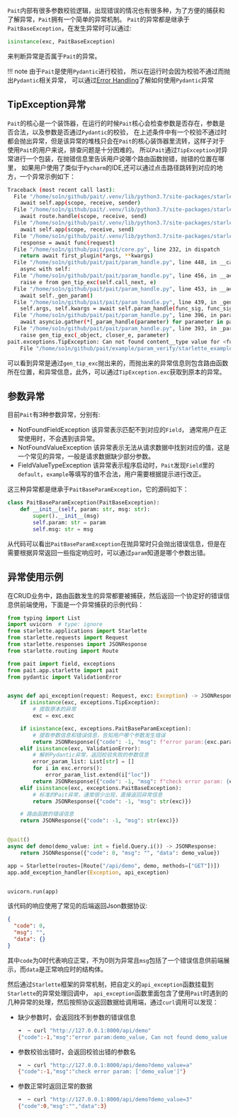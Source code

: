 `Pait`内部有很多参数校验逻辑，出现错误的情况也有很多种，为了方便的捕获和了解异常，`Pait`拥有一个简单的异常机制。
`Pait`的异常都是继承于`PaitBaseException`，在发生异常时可以通过:
```python
isinstance(exc, PaitBaseException)
```
来判断异常是否属于`Pait`的异常。

!!! note
    由于`Pait`是使用`Pydantic`进行校验， 所以在运行时会因为校验不通过而抛出`Pydantic`相关异常，
    可以通过[Error Handling](https://pydantic-docs.helpmanual.io/usage/models/#error-handling)了解如何使用`Pydantic`异常
## TipException异常
`Pait`的核心是一个装饰器，在运行的时候`Pait`核心会检查参数是否存在，参数是否合法，以及参数是否通过`Pydantic`的校验，
在上述条件中有一个校验不通过时都会抛出异常，但是该异常的堆栈只会在`Pait`的核心装饰器里流转，这样子对于使用`Pait`的用户来说，排查问题是十分困难的。
所以`Pait`通过`TipException`对异常进行一个包装，在抛错信息里告诉用户说哪个路由函数抛错，抛错的位置在哪里，
如果用户使用了类似于`Pycharm`的IDE,还可以通过点击路径跳转到对应的地方，一个异常示例如下：
```bash
Traceback (most recent call last):
  File "/home/so1n/github/pait/.venv/lib/python3.7/site-packages/starlette/exceptions.py", line 71, in __call__
    await self.app(scope, receive, sender)
  File "/home/so1n/github/pait/.venv/lib/python3.7/site-packages/starlette/routing.py", line 583, in __call__
    await route.handle(scope, receive, send)
  File "/home/so1n/github/pait/.venv/lib/python3.7/site-packages/starlette/routing.py", line 243, in handle
    await self.app(scope, receive, send)
  File "/home/so1n/github/pait/.venv/lib/python3.7/site-packages/starlette/routing.py", line 54, in app
    response = await func(request)
  File "/home/so1n/github/pait/pait/core.py", line 232, in dispatch
    return await first_plugin(*args, **kwargs)
  File "/home/so1n/github/pait/pait/param_handle.py", line 448, in __call__
    async with self:
  File "/home/so1n/github/pait/pait/param_handle.py", line 456, in __aenter__
    raise e from gen_tip_exc(self.call_next, e)
  File "/home/so1n/github/pait/pait/param_handle.py", line 453, in __aenter__
    await self._gen_param()
  File "/home/so1n/github/pait/pait/param_handle.py", line 439, in _gen_param
    self.args, self.kwargs = await self.param_handle(func_sig, func_sig.param_list)
  File "/home/so1n/github/pait/pait/param_handle.py", line 396, in param_handle
    await asyncio.gather(*[_param_handle(parameter) for parameter in param_list])
  File "/home/so1n/github/pait/pait/param_handle.py", line 393, in _param_handle
    raise gen_tip_exc(_object, closer_e, parameter)
pait.exceptions.TipException: Can not found content__type value for <function raise_tip_route at 0x7f512ccdebf8>   Customer Traceback:
    File "/home/so1n/github/pait/example/param_verify/starlette_example.py", line 88, in raise_tip_route.
```
可以看到异常是通过`gen_tip_exc`抛出来的，而抛出来的异常信息则包含路由函数所在位置，和异常信息，此外，可以通过`TipException.exc`获取到原本的异常。

## 参数异常
目前`Pait`有3种参数异常，分别有:

- NotFoundFieldException  该异常表示匹配不到对应的`Field`， 通常用户在正常使用时，不会遇到该异常。
- NotFoundValueException  该异常表示无法从请求数据中找到对应的值，这是一个常见的异常，一般是请求数据缺少部分参数。
- FieldValueTypeException  该异常表示程序启动时，`Pait`发现`Field`里的`default`，`example`等填写的值不合法，用户需要根据提示进行改正。

这三种异常都是继承于`PaitBaseParamException`，它的源码如下：
```Python
class PaitBaseParamException(PaitBaseException):
    def __init__(self, param: str, msg: str):
        super().__init__(msg)
        self.param: str = param
        self.msg: str = msg
```
从代码可以看出`PaitBaseParamException`在抛异常时只会抛出错误信息，但是在需要根据异常返回一些指定响应时，可以通过`param`知道是哪个参数出错。

## 异常使用示例
在CRUD业务中，路由函数发生的异常都要被捕获，然后返回一个协定好的错误信息供前端使用，下面是一个异常捕获的示例代码：
```py hl_lines="13"
from typing import List
import uvicorn  # type: ignore
from starlette.applications import Starlette
from starlette.requests import Request
from starlette.responses import JSONResponse
from starlette.routing import Route

from pait import field, exceptions
from pait.app.starlette import pait
from pydantic import ValidationError


async def api_exception(request: Request, exc: Exception) -> JSONResponse:
    if isinstance(exc, exceptions.TipException):
        # 提取原本的异常
        exc = exc.exc

    if isinstance(exc, exceptions.PaitBaseParamException):
        # 提取参数信息和错误信息，告知用户哪个参数发生错误
        return JSONResponse({"code": -1, "msg": f"error param:{exc.param}, {exc.msg}"})
    elif isinstance(exc, ValidationError):
        # 解析Pydantic异常，返回校验失败的参数信息
        error_param_list: List[str] = []
        for i in exc.errors():
            error_param_list.extend(i["loc"])
        return JSONResponse({"code": -1, "msg": f"check error param: {error_param_list}"})
    elif isinstance(exc, exceptions.PaitBaseException):
        # 标准的Pait异常，通常很少出现，直接返回异常信息
        return JSONResponse({"code": -1, "msg": str(exc)})

    # 路由函数的错误信息
    return JSONResponse({"code": -1, "msg": str(exc)})


@pait()
async def demo(demo_value: int = field.Query.i()) -> JSONResponse:
    return JSONResponse({"code": 0, "msg": "", "data": demo_value})

app = Starlette(routes=[Route("/api/demo", demo, methods=["GET"])])
app.add_exception_handler(Exception, api_exception)


uvicorn.run(app)
```
该代码的响应使用了常见的后端返回Json数据协议:
```json
{
  "code": 0,
  "msg": "",
  "data": {}
}
```
其中`code`为0时代表响应正常，不为0则为异常且`msg`包括了一个错误信息供前端展示，而`data`是正常响应时的结构体。

然后通过`Starlette`框架的异常机制，把自定义的`api_exception`函数挂载到`Starlette`的异常处理回调中，
`api_exception`函数里面包含了使用`Pait`时遇到的几种异常的处理，然后按照协议返回数据给调用端，通过`curl`调用可以发现：

- 缺少参数时，会返回找不到参数的错误信息
    ```bash
    ➜  ~ curl "http://127.0.0.1:8000/api/demo"
    {"code":-1,"msg":"error param:demo_value, Can not found demo_value value"}
    ```
- 参数校验出错时，会返回校验出错的参数名
    ```bash
    ➜  ~ curl "http://127.0.0.1:8000/api/demo?demo_value=a"
    {"code":-1,"msg":"check error param: ['demo_value']"}
    ```
- 参数正常时返回正常的数据
    ```bash
    ➜  ~ curl "http://127.0.0.1:8000/api/demo?demo_value=3"
    {"code":0,"msg":"","data":3}
    ```
